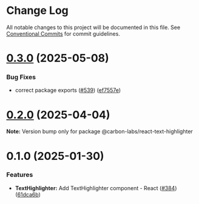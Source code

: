 # Change Log

All notable changes to this project will be documented in this file.
See [Conventional Commits](https://conventionalcommits.org) for commit guidelines.

# [0.3.0](https://github.com/carbon-design-system/carbon-labs/compare/@carbon-labs/react-text-highlighter@0.2.0...@carbon-labs/react-text-highlighter@0.3.0) (2025-05-08)


### Bug Fixes

* correct package exports ([#539](https://github.com/carbon-design-system/carbon-labs/issues/539)) ([ef7557e](https://github.com/carbon-design-system/carbon-labs/commit/ef7557e10c1385a6bdc60d32361ce7ba2dad263c))





# [0.2.0](https://github.com/carbon-design-system/carbon-labs/compare/@carbon-labs/react-text-highlighter@0.1.0...@carbon-labs/react-text-highlighter@0.2.0) (2025-04-04)

**Note:** Version bump only for package @carbon-labs/react-text-highlighter





# 0.1.0 (2025-01-30)


### Features

* **TextHighlighter:** Add TextHighlighter component - React ([#384](https://github.com/carbon-design-system/carbon-labs/issues/384)) ([61dca6b](https://github.com/carbon-design-system/carbon-labs/commit/61dca6ba71aafcab4a101cb21fc898a630c4c333))
